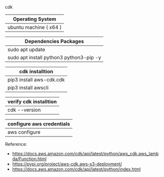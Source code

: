 cdk

| Operating System |
| --------------- |
| ubuntu machine ( x64 ) |
        
| Dependencies Packages |
| --------------- |
| sudo apt update |
| sudo apt install python3 python3-pip -y |


| cdk installtion |
| --------------- |
| pip3 install aws-cdk.cdk |
| pip3 install awscli |

| verify cdk installtion |
| --------------- |
| cdk --version |

| configure aws credentials |
| --------------- |
| aws configure |



Reference: 

- https://docs.aws.amazon.com/cdk/api/latest/python/aws_cdk.aws_lambda/Function.html
- https://pypi.org/project/aws-cdk.aws-s3-deployment/
- https://docs.aws.amazon.com/cdk/api/latest/python/index.html
